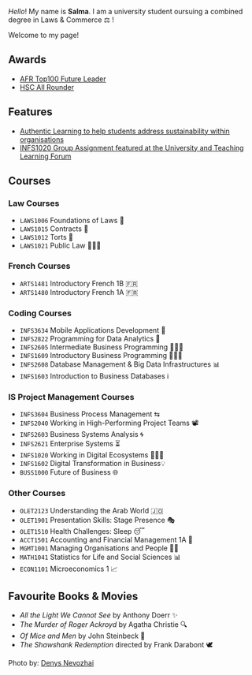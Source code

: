 _Hello_! My name is **Salma**. I am a university student oursuing a combined degree in Laws & Commerce ⚖️ !

Welcome to my page! 

## Awards

- [AFR Top100 Future Leader](https://au.gradconnection.com/top100/future-leaders/2022/)
- [HSC All Rounder](https://educationstandards.nsw.edu.au/wps/portal/nesa/about/events/merit-lists/distinguished-achievers/2019/w)

## Features
- [Authentic Learning to help students address sustainability within organisations](https://www.education.unsw.edu.au/news-events/news/authentic-learning-to-address-sustainability)
- [INFS1020 Group Assignment featured at the University and Teaching Learning Forum](https://cdrg.blog/2022/11/03/nurturing-graduate-employability-with-prosocial-engagement/)

## Courses
### Law Courses
- `LAWS1006` Foundations of Laws 🧱
- `LAWS1015` Contracts 🤝
- `LAWS1012` Torts 🤕
- `LAWS1021` Public Law 👩🏻‍⚖️

### French Courses
- `ARTS1481` Introductory French 1B 🇫🇷
- `ARTS1480` Introductory French 1A 🇫🇷

### Coding Courses
- `INFS3634` Mobile Applications Development 📱
- `INFS2822` Programming for Data Analytics 🐍
- `INFS2605` Intermediate Business Programming 👩🏻‍💻
- `INFS1609` Introductory Business Programming 👩🏻‍💻
- `INFS2608` Database Management & Big Data Infrastructures 📊
- `INFS1603` Introduction to Business Databases ℹ️

### IS Project Management Courses
- `INFS3604` Business Process Management ⇆
- `INFS2040` Working in High-Performing Project Teams 📽
- `INFS2603` Business Systems Analysis 🌀
- `INFS2621` Enterprise Systems ⏳
- `INFS1020` Working in Digital Ecosystems 👩🏻‍💻
- `INFS1602` Digital Transformation in Business💡
- `BUSS1000` Future of Business 🌐

### Other Courses
- `OLET2123` Understanding the Arab World 🇯🇴
- `OLET1901` Presentation Skills: Stage Presence 🎭
- `OLET1510` Health Challenges: Sleep 😴
- `ACCT1501` Accounting and Financial Management 1A 🧮
- `MGMT1001` Managing Organisations and People 🙌🏼
- `MATH1041` Statistics for Life and Social Sciences 📊
- `ECON1101` Microeconomics 1 📈

## Favourite Books & Movies
- _All the Light We Cannot See_ by Anthony Doerr ✨
- _The Murder of Roger Ackroyd_ by Agatha Christie 🔍
- _Of Mice and Men_ by John Steinbeck 🍃
- _The Shawshank Redemption_ directed by Frank Darabont 🕊

Photo by: [Denys Nevozhai](https://unsplash.com/photos/guNIjIuUcgY)
